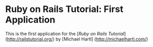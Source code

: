 # Ruby on Rails Tutorial: First Application

This is the first application for the [*Ruby on Rails Tutorial*] (http://railstutorial.org/)
by [Michael Hartl] (http://michaelhartl.com/)
